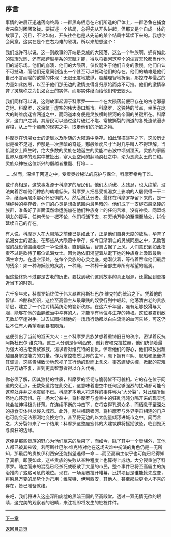 ## 序言

事情的进展正迅速落向终局：一群黑鸟栖息在它们所造的尸体上，一群游鱼在捕食者来临时团团聚拢。要描述一个结局，总得先从开头讲起，但那又是个自成一体的故事了，况且，不论如何，开头往往也是从先前的某个结局中延续下来的。我想你会同意，这实在是个左右为难的窘境。所以来想想这个：

我们或许可以说，这一则故事的开端是灵族的大陨落，这么一个种族啊，拥有如此的璀璨光辉、还有那跨越星系的天赋才能，得以将银河这整个的尘寰天轮都当作他们的游乐场。他们的崩溃，他们的大陨落，仅仅诞生于他们自身的傲慢。他们自认不可撼动，而他们无意间创造出一个甚至可以撼动他们的存在。他们的劫难是他们自己不言而喻的欲望的体现：无限无度地放纵，超越理智地折磨，那掠夺与侵占的力量如此凶烈，以至于他们那无边的激情变得复归原始而势不可挡。他们的激情孕育了灵族称之为饥渴女士的实体，而那实体继而给他们带去毁灭。

我们同样可以说，这则故事起源于科摩罗——一个在大陨落前便已存在的古老邪恶之地。科摩罗，这深筑于虚空的伟大港口城市。科摩罗，这独特的节点，坐落在庞大的跨维度迷宫网道之中，而网道本身便是灵族横跨银河的帝国的关键所在。科摩罗，这门户之城，其居民可以通过这片破烂不堪、常被撕裂的网道的各处遗骸漫步穿梭，从上千个颤栗的现实之中，取走他们的所欲之物。

科摩罗在饥渴女士的诞辰以及附随的大陨落中幸存。如此轻描淡写之下，这段历史似是微不足道，但那是一次黑暗的奇迹，那般维度尺寸当时几乎叫人不得理解。当饥渴女士降生时，绝大多数的灵族在她诞生的灵能冲击波中顷刻湮灭。灵族的家园世界从连串的现实中被扯出，塞入亚空间的翻涌疯狂之中，沦为恶魔女王的口粮。灵族众神被这位新兴的僭越者推翻、打垮……

……然而，深埋于网道之中，受着奥妙秘法的庇护与保全，科摩罗幸免于难。

或许真相是，这故事发源于科摩罗的居民们。他们太骄傲、太残忍，也太绝望，没法向着吞噬他们种族的劫难低头。科摩罗人把易受饥渴女士影响的人屠戮得一干二净，继而再屠杀那心怀恐惧的人，然后淘汰弱者。最终在科摩罗存留下来的，是一族纯种的幸存者，他们的心灵是想象范围内最黑暗的。他们成了一支燧石般坚硬的族群，准备好了直面漠然命运施加在他们种族身上的任何苦难。没有神灵、同盟或朋友的援手，任何代价一概不论，他们将活下去，在天地万物的至深至险处，拼命延续自己的存在。

有人说，科摩罗人在大陨落之前便已是如此了，正是他们自身无度的放纵，孕育了饥渴女士的诞生。在那些从大陨落中幸存，如今日渐消亡的灵族同胞之中，无数苦涩的战役曾围绕着这一争论爆发。直到最后，智慧占据了上风，人们意识到如此指责不过是款待了那位饥渴女士。因为她依旧渴望着从诞下她的种族身上汲取最后一滴生命力。在虚空深处，在每个灵族的心灵之底，她潜伏着，等待着吞噬他们最后的残余：如一种海妖般的疾病，一种瘾，一种榨干全部生命所有希望的黑洞。

但这些终究不过都是古老的历史。要找到我们这则故事的真正起源，还需回到更接近当下的时刻。

六千多年来，科摩罗始终位于伟大暴君阿斯杜巴尔·维克特的统治之下。凭着他的智谋、冷酷和胆识，这位至高霸主从最卑贱的奴隶行列中崛起。他荡清古老的贵族阶层，建立了一个绝对精英统治的崭新秩序。在这六千年里，唯有足够狡猾与大胆，能够在他的血腥统治中幸存的人，才能享有地位与生存的特权。这位暴君树敌无数却罕逢对手。过去试图推翻他的一场场行动都以白白流淌的血河告终，可这仍拦不住有人希望看到暴君陨落。

这便引出了当前的滔天大火：三个科摩罗贵族梦想着重铸旧日的秩序，密谋着反抗阿斯杜巴尔·维克特。这三人分别是伊利西安、谢莉安和克拉拉赫，他们统领着最为强大的古老贵族家族，渴求着对维克特的复仇。怀着他们的野心，他们释放出超越自身掌控能力的力量。作为掌控物质世界的主宰，麾下拥有军队、舰船和堡垒供其调遣，这些贵族致命地忽视了其行动的形而上含义。事态螺旋失控，掀起的灾难几乎万劫不复，直到更具智慧者得以介入代祷。

你必须了解，因其独特的性质，科摩罗的坚韧与脆弱皆不可貌相。它的存在位于网道的交汇点，无数条道路在此交汇，这意味着虚空中任何足够强烈的扰动都可能令这整处莽莽之地震颤不已。科摩罗本地人将这样的事件称为“大分裂”，对此理所当然地心怀恐惧。在一场大分裂中，将科摩罗与虚空中的狂乱混沌分隔开来的现实泡沫会拉伸得极为纤薄。在连续不断的冲击下，它将变得孔洞众多，而栖息于至深处的掠食实体得以侵入城市。此外，那些横跨银河、将科摩罗与外界宇宙相连的门户也可能会无法预测地变换方位，甚至将无边的以太能量倾泻进城市之中。简而言之，大分裂带来了一个结果：科摩罗这整座宏伟的大建筑群将摇摇欲坠，临到毁灭与疯狂的边缘。

这便是那些贵族的野心为他们赢来的后果了，而如今，除了其中一个贵族外，其他人都已被其摧毁。若阿斯杜巴尔·维克特对他在这场灾难中扮演的角色仍是一无所知，那最后的贵族伊利西安还能指望逃得一命……而至高霸主似乎也可能已经得知了真相。即便如此，这些贵族的失败从某种程度上也算得上成功。大分裂重创了科摩罗。随之而来的混乱已经杀死或驱散了大量的市民，整个事件已将至高霸主的统治推向了岌岌可危的地位。现在，一场竞赛拉开帷幕，比拼项目是谁能抢先应变，将瞬息万变的局势化为己用：维克特、伊利西安，其他人，甚至那些更令人不喜的存在，皆已准备就绪。

来吧，我们将进入这座深陷废墟的黑暗王国的至高殿堂。透过一双无情无欲的眼睛，这完美的观察者的眼睛，来注视即将发生的桩桩件件。

***

[下一章](/acrhon1)

[返回目录页](/index)
